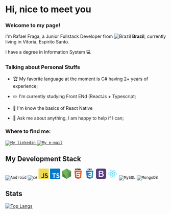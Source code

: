 # Hi, nice to meet you 

### Welcome to my page!
<p>
  I'm Rafael Fraga, a Junior Fullstack Developer from 
  <img width="16" src="https://user-images.githubusercontent.com/29709111/133898615-874e7d5d-b1c5-44c5-92b6-4baf737fb0f3.png" alt="Brazil" />
  <b>Brazil</b>, currently living in Vitoria, Espirito Santo.
  
  I have a degree in Information System 💻
</p>

### Talking about Personal Stuffs

- 🏆 My favorite language at the moment is C# having 2+ years of experience;

- :pencil2: I'm currently studying Front ENd (ReactJs + Typescript;

- :iphone: I'm know the basics of React Native

- 💬 Ask me about anything, I am happy to help if I can;


### Where to find me:

<a href="https://www.linkedin.com/in/rafael-fraga-b53a9890/">
  <code><img alt="My linkedin" width="28" src="https://user-images.githubusercontent.com/29709111/133900034-e46ea8d3-5315-491f-8a15-d3976d2649fe.png" /></code>
</a>

<a href="mailto:ti.rafaelfraga@gmail.com">
  <code><img alt="My e-mail" width="32" src="https://www.flaticon.com/svg/static/icons/svg/324/324123.svg" /></code>
</a>

## My Development Stack

<code><img height="32" src="https://seeklogo.com/images/A/android-icon-logo-DB06FA8B39-seeklogo.com.png" alt="Android"/></code>
<code><img height="32" src="https://user-images.githubusercontent.com/29709111/133898650-9850a712-fe52-4d9a-b341-b3a7789b70e0.png" alt="c#"/></code>
<code><img height="32" src="https://raw.githubusercontent.com/github/explore/80688e429a7d4ef2fca1e82350fe8e3517d3494d/topics/javascript/javascript.png" alt="Javascript"/></code>
<code><img height="32" src="https://raw.githubusercontent.com/github/explore/80688e429a7d4ef2fca1e82350fe8e3517d3494d/topics/typescript/typescript.png" alt="Typescript"/></code>
<code><img height="32" src="https://raw.githubusercontent.com/github/explore/80688e429a7d4ef2fca1e82350fe8e3517d3494d/topics/nodejs/nodejs.png" alt="Nodejs"/></code>
<code><img height="32" src="https://raw.githubusercontent.com/github/explore/80688e429a7d4ef2fca1e82350fe8e3517d3494d/topics/html/html.png" alt="HTML5"/></code>
<code><img height="32" src="https://raw.githubusercontent.com/github/explore/80688e429a7d4ef2fca1e82350fe8e3517d3494d/topics/css/css.png" alt="CSS"/></code>
<code><img height="32" src="https://raw.githubusercontent.com/github/explore/80688e429a7d4ef2fca1e82350fe8e3517d3494d/topics/bootstrap/bootstrap.png" alt="Bootstrap"/></code>
<code><img height="32" src="https://raw.githubusercontent.com/github/explore/80688e429a7d4ef2fca1e82350fe8e3517d3494d/topics/react/react.png" alt="React"/></code>
<code><img height="32" src="https://cdn.icon-icons.com/icons2/1381/PNG/512/mysqlworkbench_93532.png" alt="MySQL"/></code>
<code><img height="32" src="https://img.icons8.com/color/452/mongodb.png" alt="MongoDB"/></code>

## Stats

[![Top Langs](https://github-readme-stats.vercel.app/api/top-langs/?username=RafaelRodriguesFraga&theme=dark)](https://github.com/anuraghazra/github-readme-stats)

